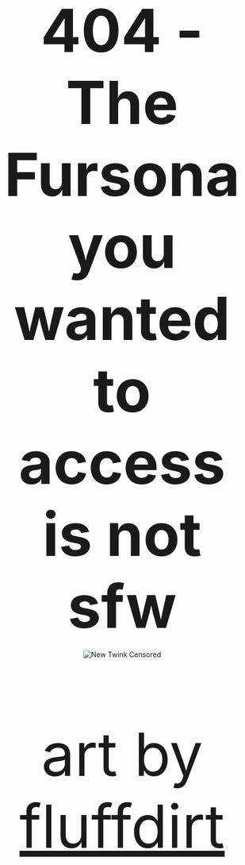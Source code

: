 <style>
  /* Set the body to 100% height */
  body, html {
    height: 100%;
  }

  .content {
    display: flex;
    flex-direction: column;
    justify-content: center;
    align-items: center;
    height: 100%;
    box-sizing: border-box;
    padding: 1rem;
  }

  .content img {
    max-height: 60vh;
  }

  .content h1, .content p {
    text-align: center;
    font-size: calc(3vh);
  }

  .content h1 {
    margin-bottom: 1rem;
  }
</style>

<div class="content">
    <h1>404 - The Fursona you wanted to access is not sfw</h1>
    <img src="/furaffinity-features/resources/fluffdirt_newtwink_censored_transparent.png" alt="New Twink Censored">
    <p align="center">art by
        <a href="https://www.furaffinity.net/user/fluffdirt/">fluffdirt</a>
    </p>
</div>
